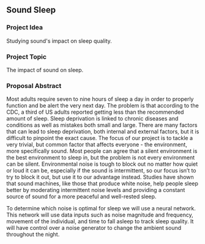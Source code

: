 ## Sound Sleep


### Project Idea

Studying sound's impact on sleep quality.

### Project Topic

The impact of sound on sleep.

### Proposal Abstract 

Most adults require seven to nine hours of sleep a day in order to properly function and be alert the very next day. The problem is that according to the CDC, a third of US adults reported getting less than the recommended amount of sleep. Sleep deprivation is linked to chronic diseases and conditions as well as mistakes both small and large. There are many factors that can lead to sleep deprivation, both internal and external factors, but it is difficult to pinpoint the exact cause. The focus of our project is to tackle a very trivial, but common factor that affects everyone - the environment, more specifically sound. Most people can agree that a silent environment is the best environment to sleep in, but the problem is not every environment can be silent. Environmental noise is tough to block out no matter how quiet or loud it can be, especially if the sound is intermittent, so our focus isn’t to try to block it out, but use it to our advantage instead. Studies have shown that sound machines, like those that produce white noise, help people sleep better by moderating intermittent noise levels and providing a constant source of sound for a more peaceful and well-rested sleep. 

To determine which noise is optimal for sleep we will use a neural network. This network will use data inputs such as noise magnitude and frequency, movement of the individual, and time to fall asleep to track sleep quality.  It will have control over a noise generator to change the ambient sound throughout the night. 


